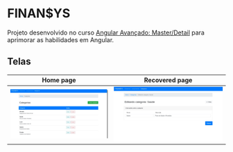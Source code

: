 # FINAN$YS

Projeto desenvolvido no curso [Angular Avançado: Master/Detail](https://www.udemy.com/course/angular-avancado/) para
aprimorar as habilidades em Angular.

## Telas

|Home page                             |Recovered page                                  |
|--------------------------------------|------------------------------------------------|
|![lista-categoria.png](./imagens/lista-categoria.png)|![editar-categoria.png](./imagens/editar-categoria.png)|
